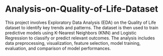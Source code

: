 # Analysis-on-Quality-of-Life-Dataset
This project involves Exploratory Data Analysis (EDA) on the Quality of Life dataset to identify key trends and patterns. The dataset is then used to train predictive models using K-Nearest Neighbors (KNN) and Logistic Regression to classify or predict relevant outcomes. The analysis includes data preprocessing, visualization, feature selection, model training, evaluation, and comparison of model performances.
